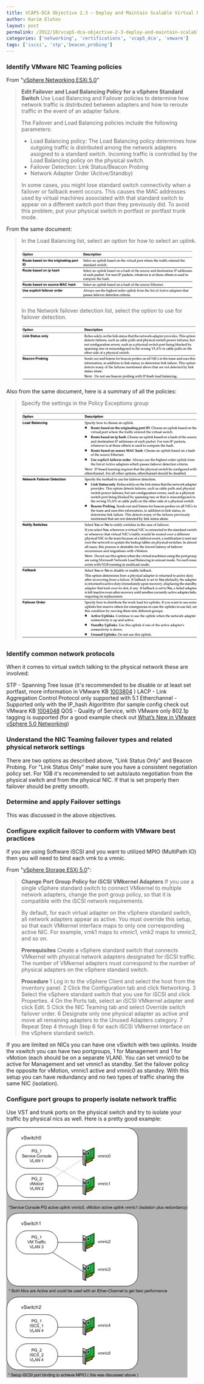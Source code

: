 ```yaml
---
title: VCAP5-DCA Objective 2.3 – Deploy and Maintain Scalable Virtual Networking
author: Karim Elatov
layout: post
permalink: /2012/10/vcap5-dca-objective-2-3-deploy-and-maintain-scalable-virtual-networking/
categories: ['networking', 'certifications', 'vcap5_dca', 'vmware']
tags: ['iscsi', 'stp','beacon_probing']
---
```


### Identify VMware NIC Teaming policies

From "[vSphere Networking ESXi 5.0](https://storage.googleapis.com/grand-drive-196322.appspot.com/blog_pics/vcap5-dca/vsphere-esxi-vcenter-server-50-networking-guide.pdf)"

> **Edit Failover and Load Balancing Policy for a vSphere Standard Switch**
> Use Load Balancing and Failover policies to determine how network traffic is distributed between adapters and how to reroute traffic in the event of an adapter failure.
>
> The Failover and Load Balancing policies include the following parameters:
>
> *   Load Balancing policy: The Load Balancing policy determines how outgoing traffic is distributed among the network adapters assigned to a standard switch. Incoming traffic is controlled by the Load Balancing policy on the physical switch.
> *   Failover Detection: Link Status/Beacon Probing
> *   Network Adapter Order (Active/Standby)
>
> In some cases, you might lose standard switch connectivity when a failover or failback event occurs. This causes the MAC addresses used by virtual machines associated with that standard switch to appear on a different switch port than they previously did. To avoid this problem, put your physical switch in portfast or portfast trunk mode.

From the same document:

> In the Load Balancing list, select an option for how to select an uplink.
>
> ![load_balancing_algorithms](https://github.com/elatov/uploads/raw/master/2012/09/load_balancing_algorithms.png)
>
> In the Network failover detection list, select the option to use for failover detection.
>
> ![network_failover_detection](https://github.com/elatov/uploads/raw/master/2012/09/network_failover_detection.png)

Also from the same document, here is a summary of all the policies:

> Specify the settings in the Policy Exceptions group
>
> ![portgroup_network_policies](https://github.com/elatov/uploads/raw/master/2012/09/portgroup_network_policies.png)

### Identify common network protocols

When it comes to virtual switch talking to the physical network these are involved:

STP - Spanning Tree Issue (it's recommended to be disable or at least set portfast, more information in VMware KB [1003804](http://kb.vmware.com/kb/1003804) )
LACP - Link Aggregation Control Protocol only supported with 5.1
Etherchannel - Supported only with the IP_hash Algorithtm (for sample config check out VMware KB [1004048](http://kb.vmware.com/kb/1004048)
QOS - Quality of Service, with VMware only 802.1p tagging is supported (for a good example check out [What’s New in VMware vSphere 5.0 Networking](https://storage.googleapis.com/grand-drive-196322.appspot.com/blog_pics/vcap5-dcd/whats-new-vmware-vsphere-50-networking-technical-whitepaper.pdf))

### Understand the NIC Teaming failover types and related physical network settings

There are two options as described above, "Link Status Only" and Beacon Probing. For "Link Status Only" make sure you have a consistent negotiation policy set. For 1GB it's recommended to set auto/auto negotiation from the physical switch and from the physical NIC. If that is set properly then failover should be pretty smooth.

### Determine and apply Failover settings

This was discussed in the above objectives.

### Configure explicit failover to conform with VMware best practices

If you are using Software iSCSI and you want to utilized MPIO (MultiPath IO) then you will need to bind each vmk to a vmnic.

From "[vSphere Storage ESXi 5.0](https://storage.googleapis.com/grand-drive-196322.appspot.com/blog_pics/vcap5-dca/vsphere-esxi-vcenter-server-50-storage-guide.pdf)":

> **Change Port Group Policy for iSCSI VMkernel Adapters**
> If you use a single vSphere standard switch to connect VMkernel to multiple network adapters, change the port group policy, so that it is compatible with the iSCSI network requirements.
>
> By default, for each virtual adapter on the vSphere standard switch, all network adapters appear as active. You must override this setup, so that each VMkernel interface maps to only one corresponding active NIC. For example, vmk1 maps to vmnic1, vmk2 maps to vmnic2, and so on.
>
> **Prerequisites**
> Create a vSphere standard switch that connects VMkernel with physical network adapters designated for iSCSI traffic. The number of VMkernel adapters must correspond to the number of physical adapters on the vSphere standard switch.
>
> **Procedure**
> 1 Log in to the vSphere Client and select the host from the inventory panel.
> 2 Click the Configuration tab and click Networking.
> 3 Select the vSphere standard switch that you use for iSCSI and click Properties.
> 4 On the Ports tab, select an iSCSI VMkernel adapter and click Edit.
> 5 Click the NIC Teaming tab and select Override switch failover order.
> 6 Designate only one physical adapter as active and move all remaining adapters to the Unused Adapters category.
> 7 Repeat Step 4 through Step 6 for each iSCSI VMkernel interface on the vSphere standard switch.

If you are limited on NICs you can have one vSwitch with two uplinks. Inside the vswitch you can have two portgroups, 1 for Management and 1 for vMotion (each should be on a separate VLAN). You can set vmnic0 to be active for Management and set vmnic1 as standby. Set the failover policy the opposite for vMotion, vmnic1 active and vmnic0 as standvy. With this setup you can have redundancy and no two types of traffic sharing the same NIC (isolation).

### Configure port groups to properly isolate network traffic

Use VST and trunk ports on the physical switch and try to isolate your traffic by physical nics as well. Here is a pretty good example:

![vswitch_example](https://github.com/elatov/uploads/raw/master/2012/10/vswitch_example.png)

